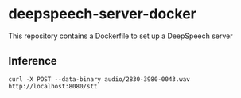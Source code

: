 # deepspeech-server-docker

This repository contains a Dockerfile to set up a DeepSpeech server

## Inference

`curl -X POST --data-binary audio/2830-3980-0043.wav http://localhost:8080/stt`
